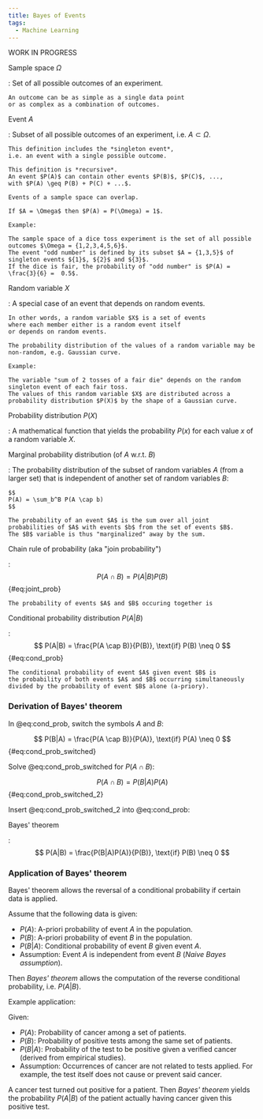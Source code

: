 ```yaml
---
title: Bayes of Events
tags:
  - Machine Learning
---
```


WORK IN PROGRESS

Sample space $\Omega$ 

:   Set of all possible outcomes of an experiment.

    An outcome can be as simple as a single data point
    or as complex as a combination of outcomes.

Event $A$

:   Subset of all possible outcomes of an experiment,
    i.e. $A \subset \Omega$.
    
    This definition includes the *singleton event*, 
    i.e. an event with a single possible outcome.

    This definition is *recursive*. 
    An event $P(A)$ can contain other events $P(B)$, $P(C)$, ...,
    with $P(A) \geq P(B) + P(C) + ...$.

    Events of a sample space can overlap.

    If $A = \Omega$ then $P(A) = P(\Omega) = 1$.
    
    Example: 

    The sample space of a dice toss experiment is the set of all possible outcomes $\Omega = {1,2,3,4,5,6}$.
    The event "odd number" is defined by its subset $A = {1,3,5}$ of singleton events ${1}$, ${2}$ and ${3}$.
    If the dice is fair, the probability of "odd number" is $P(A) = \frac{3}{6} =  0.5$.

Random variable $X$

:   A special case of an event that depends on random events.

    In other words, a random variable $X$ is a set of events 
    where each member either is a random event itself 
    or depends on random events.

    The probability distribution of the values of a random variable may be non-random, e.g. Gaussian curve.

    Example:

    The variable "sum of 2 tosses of a fair die" depends on the random singleton event of each fair toss.
    The values of this random variable $X$ are distributed across a probability distribution $P(X)$ by the shape of a Gaussian curve.

Probability distribution $P(X)$

:   A mathematical function that yields the probability $P(x)$ for each value $x$ of a random variable $X$.

Marginal probability distribution (of $A$ w.r.t. $B$)

:   The probability distribution of the subset of random variables $A$
    (from a larger set)
    that is independent of another set of random variables $B$:

    $$
    P(A) = \sum_b^B P(A \cap b)
    $$

    The probability of an event $A$ is the sum over all joint probabilities of $A$ with events $b$ from the set of events $B$.
    The $B$ variable is thus "marginalized" away by the sum.

Chain rule of probability (aka "join probability")

:   $$
    P(A \cap B) = P(A|B)P(B)
    $$ {#eq:joint_prob}

    The probability of events $A$ and $B$ occuring together is 


Conditional probability distribution $P(A|B)$

:   $$
    P(A|B) = \frac{P(A \cap B)}{P(B)}, \text{if} P(B) \neq 0
    $$ {#eq:cond_prob}

    The conditional probability of event $A$ given event $B$ is 
    the probability of both events $A$ and $B$ occurring simultaneously
    divided by the probability of event $B$ alone (a-priory).

### Derivation of Bayes' theorem

In @eq:cond_prob, switch the symbols $A$ and $B$:
 
$$
P(B|A) = \frac{P(A \cap B)}{P(A)}, \text{if} P(A) \neq 0
$$ {#eq:cond_prob_switched}

Solve @eq:cond_prob_switched for $P(A \cap B)$:

$$
P(A \cap B) = P(B|A)P(A)
$$ {#eq:cond_prob_switched_2}

Insert @eq:cond_prob_switched_2 into @eq:cond_prob:

Bayes' theorem

:   $$
    P(A|B) = \frac{P(B|A)P(A)}{P(B)}, \text{if} P(B) \neq 0
    $$

### Application of Bayes' theorem

Bayes' theorem allows the reversal of a conditional probability if certain data is applied.

Assume that the following data is given:

- $P(A)$: A-priori probability of event $A$ in the population.
- $P(B)$: A-priori probability of event $B$ in the population.
- $P(B|A)$: Conditional probability of event $B$ given event $A$.
- Assumption: Event $A$ is independent from event $B$ (*Naive Bayes assumption*).

Then *Bayes' theorem* allows the computation of the reverse conditional probability, i.e. $P(A|B)$.

Example application:

Given:

- $P(A)$: Probability of cancer among a set of patients.
- $P(B)$: Probability of positive tests among the same set of patients.
- $P(B|A)$: Probability of the test to be positive given a verified cancer (derived from empirical studies).
- Assumption: Occurrences of cancer are not related to tests applied. For example, the test itself does not cause or prevent said cancer.

A cancer test turned out positive for a patient.
Then *Bayes' theorem* yields the probability $P(A|B)$ of the patient actually having cancer given this positive test.

